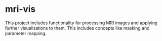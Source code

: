 # mri-vis

This project includes functionality for processing MRI images and applying further visualizations to them. This includes concepts like masking and parameter mapping.
